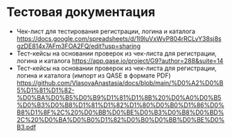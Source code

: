 # Тестовая документация

- Чек-лист для тестирования регистрации, логина и каталога https://docs.google.com/spreadsheets/d/1I9luVxWvP804rRCLvY38sj8sgzDE814x7AFm3FOA2FQ/edit?usp=sharing
- Тест-кейсы на основании проверок из чек-листа для регистрации, логина и каталога https://app.qase.io/project/G9?author=288&suite=14
- Тест-кейсы на основании проверок из чек-листа для регистрации, логина и каталога (импорт из QASE в формате PDF) https://github.com/VlasovaAnastasia/docs/blob/main/%D0%A2%D0%B5%D1%81%D1%82-%D0%BA%D0%B5%D0%B9%D1%81%D1%8B%20%D0%A0%D0%B5%D0%B3%D0%B8%D1%81%D1%82%D1%80%D0%B0%D1%86%D0%B8%D1%8F%2C%20%D0%BB%D0%BE%D0%B3%D0%B8%D0%BD%2C%20%D0%BA%D0%B0%D1%82%D0%B0%D0%BB%D0%BE%D0%B3.pdf
